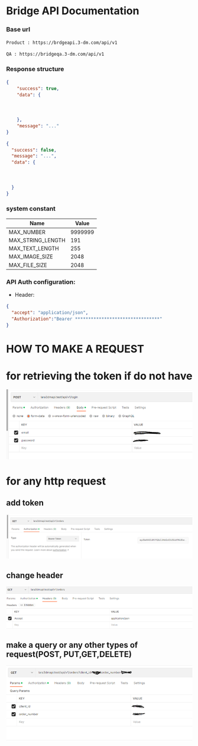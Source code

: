 # Bridge API Documentation
### Base url

`Product : https://brdgeapi.3-dm.com/api/v1`

`QA : https://bridgeqa.3-dm.com/api/v1`


### Response structure
```json
{
    "success": true,
    "data": {
      
      
      
    },
    "message": "..."
}
```
```json
{
  "success": false,
  "message": "...",
  "data": {
    
    
    
  }
}
```
### system constant


| Name             | Value      |
|------------------|---------|
| MAX_NUMBER | 9999999   | 
| MAX_STRING_LENGTH| 191 |
| MAX_TEXT_LENGTH | 255   |
| MAX_IMAGE_SIZE | 2048   |
| MAX_FILE_SIZE| 2048 |



### API Auth configuration:
- Header:
```json
{
  "accept": "application/json",
  "Authorization":"Bearer ********************************"
}
```

# HOW TO MAKE A REQUEST

# for retrieving the token if do not have

![img_1.png](img_1.png)

# for any http request

## add token
![img_2.png](img_2.png)

## change header

![img_3.png](img_3.png)

## make a query or any other types of request(POST, PUT,GET,DELETE)

![img_5.png](img_5.png)
